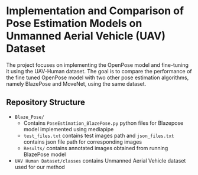 # Implementation and Comparison of Pose Estimation Models on Unmanned Aerial Vehicle (UAV) Dataset
The project focuses on implementing the OpenPose model and fine-tuning it using the UAV-Human dataset. The goal is to compare the performance of the fine tuned OpenPose model with two other pose estimation algorithms, namely  BlazePose and MoveNet, using the same dataset.

## Repository Structure
- `Blaze_Pose/` 
  - Contains `PoseEstimation_BlazePose.py` python files for Blazepose model implemented using mediapipe
  - `test_files.txt` contains test images path and `json_files.txt` contains json file path for corresponding images
  -  `Results/` contains annotated images obtained from running BlazePose model 
- `UAV Human Dataset/classes` contains  Unmanned Aerial Vehicle dataset used for our method
  
 

